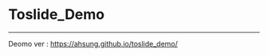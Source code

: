 # Toslide_Demo
---------------------------------------------------------------

Deomo ver :  https://ahsung.github.io/toslide_demo/
